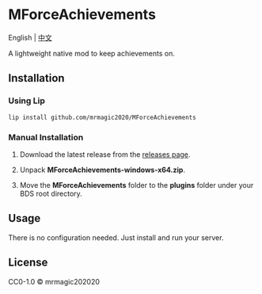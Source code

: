 # MForceAchievements

English | [中文](https://github.com/mrmagic2020/MForceAchievements/blob/main/README_zh.md)

A lightweight native mod to keep achievements on.

## Installation

### Using Lip

`lip install github.com/mrmagic2020/MForceAchievements`

### Manual Installation

1. Download the latest release from
   the [releases page](https://github.com/mrmagic2020/MForceAchievements/releases/latest).

2. Unpack **MForceAchievements-windows-x64.zip**.

3. Move the **MForceAchievements** folder to the **plugins** folder under your BDS root directory.

## Usage

There is no configuration needed. Just install and run your server.

## License

CC0-1.0 © mrmagic202020
